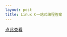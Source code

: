 ```yaml
---
layout: post
title: Linux C一站式编程答案
---
```


[点此查看](https://www.zybuluo.com/ChristopherWu/note/72463)
